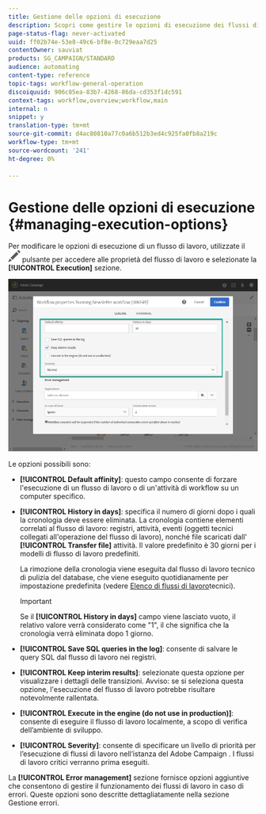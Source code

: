 ```yaml
---
title: Gestione delle opzioni di esecuzione
description: Scopri come gestire le opzioni di esecuzione dei flussi di lavoro.
page-status-flag: never-activated
uuid: ff02b74e-53e8-49c6-bf8e-0c729eaa7d25
contentOwner: sauviat
products: SG_CAMPAIGN/STANDARD
audience: automating
content-type: reference
topic-tags: workflow-general-operation
discoiquuid: 906c85ea-83b7-4268-86da-cd353f1dc591
context-tags: workflow,overview;workflow,main
internal: n
snippet: y
translation-type: tm+mt
source-git-commit: d4ac80810a77c0a6b512b3ed4c925fa0fb8a219c
workflow-type: tm+mt
source-wordcount: '241'
ht-degree: 0%

---
```



# Gestione delle opzioni di esecuzione {#managing-execution-options}

Per modificare le opzioni di esecuzione di un flusso di lavoro, utilizzate il ![](assets/edit_darkgrey-24px.png) pulsante per accedere alle proprietà del flusso di lavoro e selezionate la **[!UICONTROL Execution]** sezione.

![](assets/wkf_execution_6.png)

Le opzioni possibili sono:

* **[!UICONTROL Default affinity]**: questo campo consente di forzare l&#39;esecuzione di un flusso di lavoro o di un&#39;attività di workflow su un computer specifico.

* **[!UICONTROL History in days]**: specifica il numero di giorni dopo i quali la cronologia deve essere eliminata. La cronologia contiene elementi correlati al flusso di lavoro: registri, attività, eventi (oggetti tecnici collegati all&#39;operazione del flusso di lavoro), nonché file scaricati dall&#39; **[!UICONTROL Transfer file]** attività. Il valore predefinito è 30 giorni per i modelli di flusso di lavoro predefiniti.

   La rimozione della cronologia viene eseguita dal flusso di lavoro tecnico di pulizia del database, che viene eseguito quotidianamente per impostazione predefinita (vedere [Elenco di flussi di lavoro](../../administration/using/technical-workflows.md)tecnici).

   >[!IMPORTANT]
   >
   >Se il **[!UICONTROL History in days]** campo viene lasciato vuoto, il relativo valore verrà considerato come &quot;1&quot;, il che significa che la cronologia verrà eliminata dopo 1 giorno.

* **[!UICONTROL Save SQL queries in the log]**: consente di salvare le query SQL dal flusso di lavoro nei registri.

* **[!UICONTROL Keep interim results]**: selezionate questa opzione per visualizzare i dettagli delle transizioni. Avviso: se si seleziona questa opzione, l&#39;esecuzione del flusso di lavoro potrebbe risultare notevolmente rallentata.

* **[!UICONTROL Execute in the engine (do not use in production)]**: consente di eseguire il flusso di lavoro localmente, a scopo di verifica dell’ambiente di sviluppo.

* **[!UICONTROL Severity]**: consente di specificare un livello di priorità per l’esecuzione di flussi di lavoro nell’istanza del Adobe Campaign . I flussi di lavoro critici verranno prima eseguiti.

La **[!UICONTROL Error management]** sezione fornisce opzioni aggiuntive che consentono di gestire il funzionamento dei flussi di lavoro in caso di errori. Queste opzioni sono descritte dettagliatamente nella sezione Gestione [](../../automating/using/monitoring-workflow-execution.md#error-management) errori.
